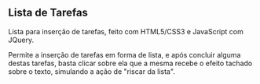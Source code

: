 ## Lista de Tarefas

Lista para inserção de tarefas, feito com HTML5/CSS3 e JavaScript com JQuery.

Permite a inserção de tarefas em forma de lista, e após concluir alguma destas
tarefas, basta clicar sobre ela que a mesma recebe o efeito tachado sobre o texto,
simulando a ação de "riscar da lista".